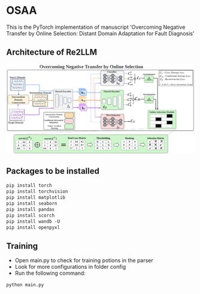 # OSAA
This is the PyTorch implementation of manuscript 'Overcoming Negative Transfer by Online Selection: Distant Domain Adaptation for Fault Diagnosis'


## Architecture of Re2LLM
![image](./OSAA.png)

## Packages to be installed
```
pip install torch
pip install torchvision
pip install matplotlib
pip install seaborn
pip install pandas
pip install scorch
pip install wandb -U
pip install openpyxl
```



## Training



- Open main.py to check for training potions in the parser
- Look for more configurations in folder config
- Run the following command:

```
python main.py
```


